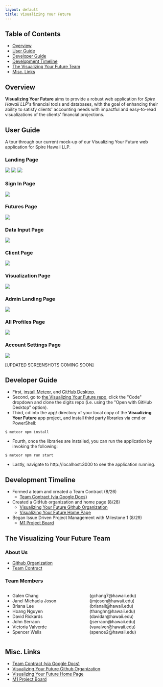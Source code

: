 ```yaml
---
layout: default
title: Visualizing Your Future
---
```


## Table of Contents
* [Overview](#overview)
* [User Guide](#user-guide)
* [Developer Guide](#developer-guide)
* [Development Timeline](#development-timeline)
* [The Visualizing Your Future Team](#the-visualizing-your-future-team)
* [Misc. Links](#misc-links)

## Overview

**Visualizing Your Future** aims to provide a robust web application for *Spire Hawaii LLP*'s financial tools and databases, with the goal of enhancing their ability to satisfy clients' accounting needs with impactful and easy-to-read visualizations of the clients' financial projections.

## User Guide
A tour through our current mock-up of our Visualizing Your Future web application for Spire Hawaii LLP.

### Landing Page
![](images/landing-page.png)
![](images/footer)
![](https://github.com/visualizing-your-future/visualizing-your-future.github.io/blob/main/app/public/images/landing-page.png) 

### Sign In Page
![](https://github.com/visualizing-your-future/visualizing-your-future.github.io/blob/main/app/public/images/signin-page.png)

### Futures Page
![](https://github.com/visualizing-your-future/visualizing-your-future.github.io/blob/main/app/public/images/futures-page.png)

### Data Input Page
![](https://github.com/visualizing-your-future/visualizing-your-future.github.io/blob/main/app/public/images/data-input-page.png)

### Client Page
![](https://github.com/visualizing-your-future/visualizing-your-future.github.io/blob/main/app/public/images/client-page.png)

### Visualization Page
![](https://github.com/visualizing-your-future/visualizing-your-future.github.io/blob/main/app/public/images/visualization-page.png)

### Admin Landing Page
![](https://github.com/visualizing-your-future/visualizing-your-future.github.io/blob/main/app/public/images/admin-landing-page.png)

### All Profiles Page
![](https://github.com/visualizing-your-future/visualizing-your-future.github.io/blob/main/app/public/images/profile-page.png)

### Account Settings Page
![](https://github.com/visualizing-your-future/visualizing-your-future.github.io/blob/main/app/public/images/account-settings-page.png)

[UPDATED SCREENSHOTS COMING SOON]

## Developer Guide
- First, [install Meteor](https://www.meteor.com/install), and [GitHub Desktop](https://desktop.github.com/).
- Second, go to [the Visualizing Your Future repo](https://github.com/visualizing-your-future/visualizing-your-future), click the "Code" dropdown and clone the digits repo (i.e. using the "Open with GitHub Desktop" option).
- Third, cd into the app/ directory of your local copy of the **Visualizing Your Future** app project, and install third party libraries via cmd or PowerShell:

```
$ meteor npm install
```
- Fourth, once the libraries are installed, you can run the application by invoking the following:

```
$ meteor npm run start
```
- Lastly, navigate to http://localhost:3000 to see the application running.

## Development Timeline
- Formed a team and created a Team Contract (8/26)
  - [Team Contract (via Google Docs)](https://docs.google.com/document/d/1doBCHLmaNrq029uUPOsjgCroXzaHk2N4mB1xNZ2wVPc/edit?pli=1)
- Created a GitHub organization and home page (8/28)
  - [Visualizing Your Future Github Organization](https://github.com/visualizing-your-future)
  - [Visualizing Your Future Home Page](https://visualizing-your-future.github.io/)
- Began Issue Driven Project Management with Milestone 1 (8/29)
  - [M1 Project Board](https://github.com/orgs/visualizing-your-future/projects/1)

## The Visualizing Your Future Team

### About Us
* [Github Organization](https://github.com/visualizing-your-future)
* [Team Contract](https://docs.google.com/document/d/1doBCHLmaNrq029uUPOsjgCroXzaHk2N4mB1xNZ2wVPc/edit?pli=1)

### Team Members
<div class="row" style="display: flex;">
    <div class="col" style="flex: 1;">
        <ul>
            <li>Galen Chang</li>
            <li>Janel Michaela Joson</li>
            <li>Briana Lee</li>
            <li>Hoang Nguyen</li>
            <li>David Rickards</li>
            <li>John Serraon</li>
            <li>Victoria Valverde</li>
            <li>Spencer Wells</li>
        </ul>
    </div>
    <div class="col" style="flex: 1;">
        <ul style="list-style-type: none;">
            <li>(gchang7@hawaii.edu)</li>
            <li>(jmjoson@hawaii.edu)</li>
            <li>(brianall@hawaii.edu)</li>
            <li>(thanghn@hawaii.edu)</li>
            <li>(davidar@hawaii.edu)</li>
            <li>(jserraon@hawaii.edu)</li>
            <li>(vavalver@hawaii.edu)</li>
            <li>(spence2@hawaii.edu)</li>
        </ul>
    </div>
</div>

## Misc. Links
* [Team Contract (via Google Docs)](https://docs.google.com/document/d/1doBCHLmaNrq029uUPOsjgCroXzaHk2N4mB1xNZ2wVPc/edit?pli=1)
* [Visualizing Your Future Github Organization](https://github.com/visualizing-your-future)
* [Visualizing Your Future Home Page](https://visualizing-your-future.github.io/)
* [M1 Project Board](https://github.com/orgs/visualizing-your-future/projects/1)
